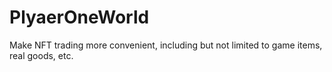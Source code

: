 # PlyaerOneWorld
Make NFT trading more convenient, including but not limited to game items, real goods, etc.
